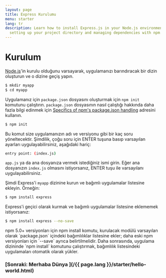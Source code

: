 ```yaml
---
layout: page
title: Express Kurulumu
menu: starter
lang: tr
description: Learn how to install Express.js in your Node.js environment, including
  setting up your project directory and managing dependencies with npm.
---
```


# Kurulum

[Node.js](https://nodejs.org/)'in kurulu olduğunu varsayarak, uygulamanızı
barındıracak bir dizin oluşturun ve o dizine geçiş yapın.

```bash
$ mkdir myapp
$ cd myapp
```

Uygulamanız için `package.json` dosyasını oluşturmak için `npm init` komutunu
çalıştırın. 
`package.json` dosyasının nasıl çalıştığı hakkında daha fazla bilgi edinmek için [Specifics of npm's package.json handling](https://docs.npmjs.com/files/package.json) adresini kullanın.

```bash
$ npm init
```

Bu komut size uygulamanızın adı ve versiyonu gibi bir kaç soru yöneltecektir.
Şimdilik, çoğu soru için ENTER tuşuna basıp varsayılan ayarları uygulayabilirsiniz, aşağıdaki hariç:


```bash
entry point: (index.js)
```

`app.js` ya da ana dosyanıza vermek istediğiniz ismi girin. Eğer ana dosyanızın `index.js` olmasını istiyorsanız, ENTER tuşu ile varsayılanı uygulayabilirsiniz.

Şimdi Express'i `myapp` dizinine kurun ve bağımlı uygulamalar listesine ekleyin. Örneğin:


```bash
$ npm install express
```

Express'i geçici olarak kurmak ve bağımlı uygulamalar listesine eklememek istiyorsanız:

```bash
$ npm install express --no-save
```

<div class="doc-box doc-info" markdown="1">
npm 5.0+ versiyonları için npm install komutu, kurulacak modülü varsayılan olarak `package.json` içindeki bağımlılıklar listesine ekler; daha eski npm versiyonları için `--save` ayrıca belirtilmelidir. Daha sonrasında, uygulama dizininde `npm install` komutunu çalıştırmak, bağımlılık listesindeki uygulamaları otomatik olarak yükler.
</div>

###  [Sonraki: Merhaba Dünya ](/{{ page.lang }}/starter/hello-world.html)
